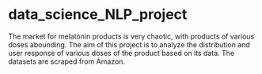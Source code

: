 # data_science_NLP_project
The market for melatonin products is very chaotic, with products of various doses abounding. The aim of this project is to analyze the distribution and user response of various doses of the 
product based on its data. The datasets are scraped from Amazon.
